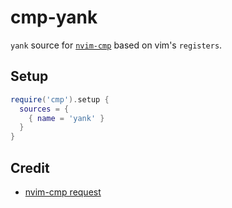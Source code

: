 # cmp-yank

`yank` source for [`nvim-cmp`](https://github.com/hrsh7th/nvim-cmp) based on vim's `registers`.

## Setup

```lua
require('cmp').setup {
  sources = {
    { name = 'yank' }
  }
}
```

## Credit

- [nvim-cmp request](https://github.com/hrsh7th/nvim-cmp/issues/69)

